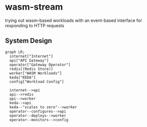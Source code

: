 # wasm-stream
trying out wasm-based workloads with an event-based interface for responding to HTTP requests

## System Design

```mermaid
graph LR;
  internet["Internet"]
  api["API Gateway"]
  operator["Gateway Operator"]
  redis[(Redis Store)]
  worker["WASM Workloads"]
  keda["KEDA"]
  config["Workload Config"]

  internet-->api
  api-->redis
  api-->worker
  keda-->api
  keda--"scales to zero"-->worker
  operator--configures-->api
  operator--deploys-->worker
  operator--monitors-->config
```
